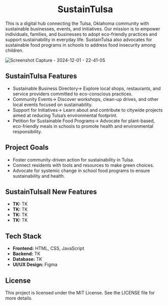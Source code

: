 <h1 align="center">SustainTulsa</h1>

This is a digital hub connecting the Tulsa, Oklahoma community with sustainable businesses, events, and initiatives. Our mission is to empower individuals, families, and businesses to adopt eco-friendly practices and support sustainability in everyday life. SustainTulsa also advocates for sustainable food programs in schools to address food insecurity among children.

![Screenshot Capture - 2024-12-01 - 22-41-05](https://github.com/user-attachments/assets/7471c4ae-9140-4aa7-93c5-b060a58aee3b)

## SustainTulsa Features 
- Sustainable Business Directory-> Explore local shops, restaurants, and service providers committed to eco-conscious practices.
- Community Events->  Discover workshops, clean-up drives, and other local events focused on sustainability.
- Support for Initiatives->  Learn about and contribute to citywide projects aimed at reducing Tulsa’s environmental footprint.
- Petition for Sustainable Food Programs-> Advocate for plant-based, eco-friendly meals in schools to promote health and environmental responsibility.

## Project Goals
- Foster community-driven action for sustainability in Tulsa.
- Connect residents with tools and resources to make green choices.
- Advocate for systemic change in school food programs to ensure sustainability and health.

## SustainTulsaII New Features
- **TK:** TK
- **TK:** TK
- **TK:** TK
- **TK:** TK

## Tech Stack
- **Frontend:** HTML, CSS, JavaScript
- **Backend:** TK
- **Database:** TK
- **UI/UX Design:** Figma

## License
This project is licensed under the MIT License. See the LICENSE file for more details.
